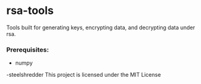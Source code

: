 # rsa-tools
Tools built for generating keys, encrypting data, and decrypting data under rsa.
### Prerequisites:
* numpy




-steelshredder
This project is licensed under the MIT License
